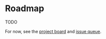 # Roadmap

TODO

For now, see the [project board](https://github.com/codeselfstudy/codeselfstudy/projects/1) and [issue queue](https://github.com/codeselfstudy/codeselfstudy/issues).
